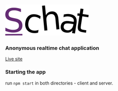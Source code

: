 # [![SChat](https://raw.githubusercontent.com/fifcio13/SChat/master/client/public/schat-logo-text.png)](https://5f5694129e0e9782934f3f0d--uchaat.netlify.app/)
### Anonymous realtime chat application

[Live site](https://5f5694129e0e9782934f3f0d--uchaat.netlify.app/)

### Starting the app

run `npm start` in both directories - client and server.
